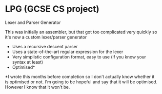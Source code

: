 # LPG (GCSE CS project)
Lexer and Parser Generator

This was initially an assembler, but that got too complicated very quickly so it's now a custom lexer/parser generator

- Uses a recursive descent parser
- Uses a state-of-the-art regular expression for the lexer
- Very simplistic configuration format, easy to use (if you know your syntax at least)
- Optimised*

\*I wrote this months before completion so I don't actually know whether it is optimised or not. I'm going to be hopeful and say that it will be optimised. However I know that it won't be.
